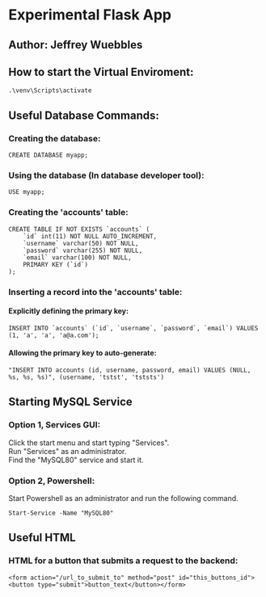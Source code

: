 # Experimental Flask App
## Author: Jeffrey Wuebbles
## How to start the Virtual Enviroment:
	.\venv\Scripts\activate

## Useful Database Commands: 
### Creating the database:
	CREATE DATABASE myapp;

### Using the database (In database developer tool): 
	USE myapp;

### Creating the 'accounts' table:
	CREATE TABLE IF NOT EXISTS `accounts` (
		`id` int(11) NOT NULL AUTO_INCREMENT,
		`username` varchar(50) NOT NULL,
		`password` varchar(255) NOT NULL,
		`email` varchar(100) NOT NULL,
		PRIMARY KEY (`id`)
	);

### Inserting a record into the 'accounts' table:
#### Explicitly defining the primary key: 
	INSERT INTO `accounts` (`id`, `username`, `password`, `email`) VALUES (1, 'a', 'a', 'a@a.com');
#### Allowing the primary key to auto-generate:
	"INSERT INTO accounts (id, username, password, email) VALUES (NULL, %s, %s, %s)", (username, 'tstst', 'tststs')

## Starting MySQL Service
### Option 1, Services GUI: <br>
Click the start menu and start typing "Services". <br>
Run "Services" as an administrator. <br>
Find the "MySQL80" service and start it. <br>

### Option 2, Powershell:
Start Powershell as an administrator and run the following command. <br>

	Start-Service -Name "MySQL80"

## Useful HTML
### HTML for a button that submits a request to the backend:
	<form action="/url_to_submit_to" method="post" id="this_buttons_id"><button type="submit">button_text</button></form>
